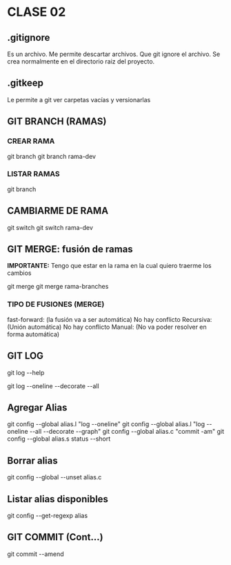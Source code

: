 # CLASE 02

## .gitignore
Es un archivo. Me permite descartar archivos. Que git ignore el archivo.
Se crea normalmente en el directorio raiz del proyecto.

## .gitkeep
Le permite a git ver carpetas vacías y versionarlas

## GIT BRANCH (RAMAS)

### CREAR RAMA
git branch <nombre-rama>
git branch rama-dev

### LISTAR RAMAS
git branch

## CAMBIARME DE RAMA
git switch <nombre-rama>
git switch rama-dev

## GIT MERGE: fusión de ramas
**IMPORTANTE:** Tengo que estar en la rama en la cual quiero traerme los cambios

git merge <rama-que-me-quiero-traer>
git merge rama-branches

### TIPO DE FUSIONES (MERGE)
fast-forward: (la fusión va a ser automática) No hay conflicto
Recursiva: (Unión automática) No hay conflicto
Manual: (No va poder resolver en forma automática)

## GIT LOG
git log --help

git log --oneline --decorate --all 


## Agregar Alias
git config --global alias.l "log --oneline"
git config --global alias.l "log --oneline --all --decorate --graph"
git config --global alias.c "commit -am"
git config --global alias.s status --short

## Borrar alias
git config --global --unset alias.c

## Listar alias disponibles
git config --get-regexp alias

## GIT COMMIT (Cont...)
git commit --amend 
